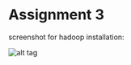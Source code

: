 Assignment 3
======================

screenshot for hadoop installation:

![alt tag](http://104.131.135.146/BigData/Hadoop.png)
